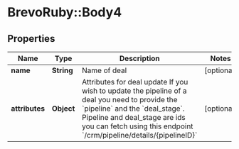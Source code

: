 # BrevoRuby::Body4

## Properties
Name | Type | Description | Notes
------------ | ------------- | ------------- | -------------
**name** | **String** | Name of deal | [optional] 
**attributes** | **Object** | Attributes for deal update  If you wish to update the pipeline of a deal you need to provide the &#x60;pipeline&#x60; and the &#x60;deal_stage&#x60;.   Pipeline and deal_stage are ids you can fetch using this endpoint &#x60;/crm/pipeline/details/{pipelineID}&#x60;  | [optional] 


